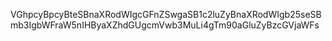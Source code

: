 VGhpcyBpcyBteSBnaXRodWIgcGFnZSwgaSB1c2luZyBnaXRodWIgb25seSBmb3IgbWFraW5nIHByaXZhdGUgcmVwb3MuLi4gTm90aGluZyBzcGVjaWFs
